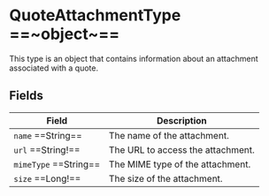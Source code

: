 # QuoteAttachmentType ==~object~==

This type is an object that contains information about an attachment associated with a quote. 

## Fields

| Field                 | Description                                       |
| --------------------- | ------------------------------------------------- |
| `name`  ==String==    | The name of the attachment.                       |
| `url`  ==String!==    | The URL to access the attachment.                 |
| `mimeType`  ==String== | The MIME type of the attachment.                 |
| `size`  ==Long!==     | The size of the attachment.                       |

